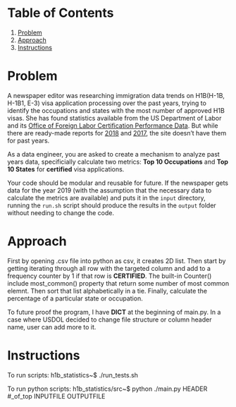 # Table of Contents
1. [Problem](README.md#problem)
2. [Approach](README.md#Approach)
3. [Instructions](README.md#instructions)


# Problem

A newspaper editor was researching immigration data trends on H1B(H-1B, H-1B1, E-3) visa application processing over the past years, trying to identify the occupations and states with the most number of approved H1B visas. She has found statistics available from the US Department of Labor and its [Office of Foreign Labor Certification Performance Data](https://www.foreignlaborcert.doleta.gov/performancedata.cfm#dis). But while there are ready-made reports for [2018](https://www.foreignlaborcert.doleta.gov/pdf/PerformanceData/2018/H-1B_Selected_Statistics_FY2018_Q4.pdf) and [2017](https://www.foreignlaborcert.doleta.gov/pdf/PerformanceData/2017/H-1B_Selected_Statistics_FY2017.pdf), the site doesn’t have them for past years. 

As a data engineer, you are asked to create a mechanism to analyze past years data, specificially calculate two metrics: **Top 10 Occupations** and **Top 10 States** for **certified** visa applications.

Your code should be modular and reusable for future. If the newspaper gets data for the year 2019 (with the assumption that the necessary data to calculate the metrics are available) and puts it in the `input` directory, running the `run.sh` script should produce the results in the `output` folder without needing to change the code.

# Approach

First by opening .csv file into python as csv, it creates 2D list. Then start by getting iterating through all row with the targeted column and add to a frequency counter by 1 if that row is __CERTIFIED__. The built-in Counter() include most_common() property that return some number of most common elemnt. Then sort that list alphabetically in a tie. Finally, calculate the percentage of a particular state or occupation.

To future proof the program, I have __DICT__ at the beginning of main.py. In a case where USDOL decided to change file structure or column header name, user can add more to it.


# Instructions

To run scripts:
    h1b_statistics~$ ./run_tests.sh 

To run python scripts:
    h1b_statistics/src~$ python ./main.py HEADER #_of_top INPUTFILE OUTPUTFILE